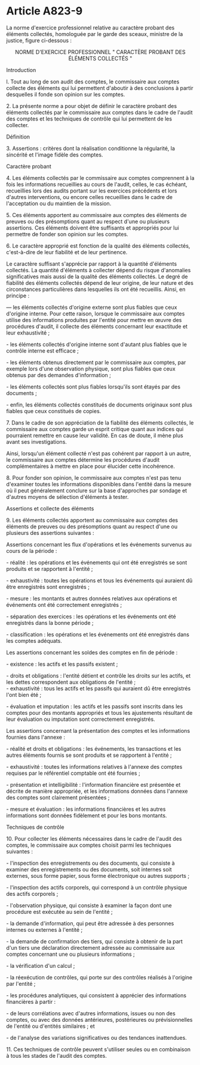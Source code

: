 # Article A823-9

<p>La norme d'exercice professionnel relative au caractère probant des éléments collectés, homologuée par le garde des sceaux, ministre de la justice, figure ci-dessous :</p><p align='center'>NORME D'EXERCICE PROFESSIONNEL " CARACTÈRE PROBANT DES ÉLÉMENTS COLLECTÉS "</p><p>Introduction</p><p>l. Tout au long de son audit des comptes, le commissaire aux comptes collecte des éléments qui lui permettent d'aboutir à des conclusions à partir desquelles il fonde son opinion sur les comptes.</p><p>2. La présente norme a pour objet de définir le caractère probant des éléments collectés par le commissaire aux comptes dans le cadre de l'audit des comptes et les techniques de contrôle qui lui permettent de les collecter.</p><p>Définition</p><p>3. Assertions : critères dont la réalisation conditionne la régularité, la sincérité et l'image fidèle des comptes.</p><p>Caractère probant</p><p>4. Les éléments collectés par le commissaire aux comptes comprennent à la fois les informations recueillies au cours de l'audit, celles, le cas échéant, recueillies lors des audits portant sur les exercices précédents et lors d'autres interventions, ou encore celles recueillies dans le cadre de l'acceptation ou du maintien de la mission.</p><p>5. Ces éléments apportent au commissaire aux comptes des éléments de preuves ou des présomptions quant au respect d'une ou plusieurs assertions. Ces éléments doivent être suffisants et appropriés pour lui permettre de fonder son opinion sur les comptes.</p><p>6. Le caractère approprié est fonction de la qualité des éléments collectés, c'est-à-dire de leur fiabilité et de leur pertinence.</p><p>Le caractère suffisant s'apprécie par rapport à la quantité d'éléments collectés. La quantité d'éléments à collecter dépend du risque d'anomalies significatives mais aussi de la qualité des éléments collectés. Le degré de fiabilité des éléments collectés dépend de leur origine, de leur nature et des circonstances particulières dans lesquelles ils ont été recueillis. Ainsi, en principe :</p><p>― les éléments collectés d'origine externe sont plus fiables que ceux d'origine interne. Pour cette raison, lorsque le commissaire aux comptes utilise des informations produites par l'entité pour mettre en œuvre des procédures d'audit, il collecte des éléments concernant leur exactitude et leur exhaustivité ;</p><p>- les éléments collectés d'origine interne sont d'autant plus fiables que le contrôle interne est efficace ;</p><p>- les éléments obtenus directement par le commissaire aux comptes, par exemple lors d'une observation physique, sont plus fiables que ceux obtenus par des demandes d'information ;</p><p>- les éléments collectés sont plus fiables lorsqu'ils sont étayés par des documents ;</p><p>- enfin, les éléments collectés constitués de documents originaux sont plus fiables que ceux constitués de copies.</p><p>7. Dans le cadre de son appréciation de la fiabilité des éléments collectés, le commissaire aux comptes garde un esprit critique quant aux indices qui pourraient remettre en cause leur validité. En cas de doute, il mène plus avant ses investigations.</p><p>Ainsi, lorsqu'un élément collecté n'est pas cohérent par rapport à un autre, le commissaire aux comptes détermine les procédures d'audit complémentaires à mettre en place pour élucider cette incohérence.</p><p>8. Pour fonder son opinion, le commissaire aux comptes n'est pas tenu d'examiner toutes les informations disponibles dans l'entité dans la mesure où il peut généralement conclure sur la base d'approches par sondage et d'autres moyens de sélection d'éléments à tester.</p><p>Assertions et collecte des éléments</p><p>9. Les éléments collectés apportent au commissaire aux comptes des éléments de preuves ou des présomptions quant au respect d'une ou plusieurs des assertions suivantes :</p><p>Assertions concernant les flux d'opérations et les événements survenus au cours de la période :</p><p>- réalité : les opérations et les événements qui ont été enregistrés se sont produits et se rapportent à l'entité ;</p><p>- exhaustivité : toutes les opérations et tous les événements qui auraient dû être enregistrés sont enregistrés ;</p><p>- mesure : les montants et autres données relatives aux opérations et événements ont été correctement enregistrés ;</p><p>- séparation des exercices : les opérations et les événements ont été enregistrés dans la bonne période ;</p><p>- classification : les opérations et les événements ont été enregistrés dans les comptes adéquats.</p><p>Les assertions concernant les soldes des comptes en fin de période :</p><p>- existence : les actifs et les passifs existent ;</p><p>- droits et obligations : l'entité détient et contrôle les droits sur les actifs, et les dettes correspondent aux obligations de l'entité ;<br/>- exhaustivité : tous les actifs et les passifs qui auraient dû être enregistrés l'ont bien été ;</p><p>- évaluation et imputation : les actifs et les passifs sont inscrits dans les comptes pour des montants appropriés et tous les ajustements résultant de leur évaluation ou imputation sont correctement enregistrés.</p><p>Les assertions concernant la présentation des comptes et les informations fournies dans l'annexe :</p><p>- réalité et droits et obligations : les événements, les transactions et les autres éléments fournis se sont produits et se rapportent à l'entité ;</p><p>- exhaustivité : toutes les informations relatives à l'annexe des comptes requises par le référentiel comptable ont été fournies ;</p><p>- présentation et intelligibilité : l'information financière est présentée et décrite de manière appropriée, et les informations données dans l'annexe des comptes sont clairement présentées ;</p><p>- mesure et évaluation : les informations financières et les autres informations sont données fidèlement et pour les bons montants.</p><p>Techniques de contrôle</p><p>10. Pour collecter les éléments nécessaires dans le cadre de l'audit des comptes, le commissaire aux comptes choisit parmi les techniques suivantes :</p><p>- l'inspection des enregistrements ou des documents, qui consiste à examiner des enregistrements ou des documents, soit internes soit externes, sous forme papier, sous forme électronique ou autres supports ;</p><p>- l'inspection des actifs corporels, qui correspond à un contrôle physique des actifs corporels ;</p><p>- l'observation physique, qui consiste à examiner la façon dont une procédure est exécutée au sein de l'entité ;</p><p>- la demande d'information, qui peut être adressée à des personnes internes ou externes à l'entité ;</p><p>- la demande de confirmation des tiers, qui consiste à obtenir de la part d'un tiers une déclaration directement adressée au commissaire aux comptes concernant une ou plusieurs informations ;</p><p>- la vérification d'un calcul ;</p><p>- la réexécution de contrôles, qui porte sur des contrôles réalisés à l'origine par l'entité ;</p><p>- les procédures analytiques, qui consistent à apprécier des informations financières à partir :</p><p>- de leurs corrélations avec d'autres informations, issues ou non des comptes, ou avec des données antérieures, postérieures ou prévisionnelles de l'entité ou d'entités similaires ; et</p><p>- de l'analyse des variations significatives ou des tendances inattendues.</p><p>11. Ces techniques de contrôle peuvent s'utiliser seules ou en combinaison à tous les stades de l'audit des comptes.</p>